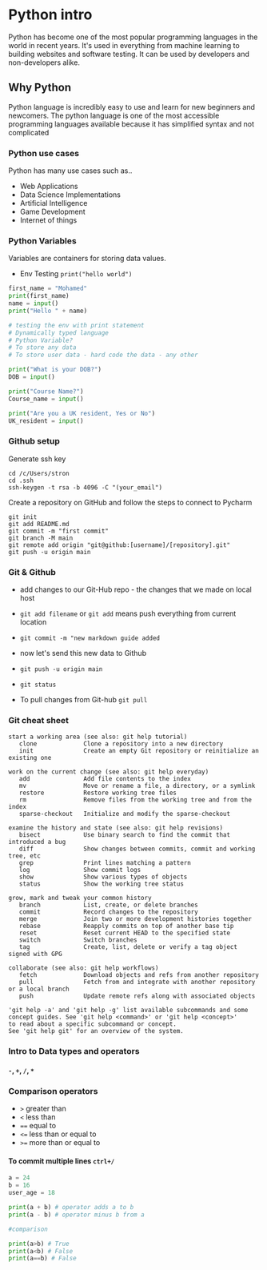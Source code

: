 # Python intro
Python has become one of the most popular programming languages in the world in recent years. It's used in everything from machine learning to building websites and software testing. It can be used by developers and non-developers alike.
##  Why Python
Python language is incredibly easy to use and learn for new beginners and newcomers. The python language is one of the most accessible programming languages available because it has simplified syntax and not complicated

### Python use cases

Python has many use cases such as..
* Web Applications
* Data Science Implementations
* Artificial Intelligence
* Game Development
* Internet of things

### Python Variables

Variables are containers for storing data values.

 - Env Testing `print("hello world")`


```python
first_name = "Mohamed"
print(first_name)
name = input()
print("Hello " + name)
```
```python
# testing the env with print statement
# Dynamically typed language
# Python Variable?
# To store any data
# To store user data - hard code the data - any other 

print("What is your DOB?")
DOB = input()

print("Course Name?")
Course_name = input()

print("Are you a UK resident, Yes or No")
UK_resident = input()

```
### Github setup

Generate ssh key

```
cd /c/Users/stron
cd .ssh
ssh-keygen -t rsa -b 4096 -C "(your_email")
```

Create a repository on GitHub and follow the steps to connect to Pycharm

```
git init
git add README.md
git commit -m "first commit"
git branch -M main
git remote add origin "git@github:[username]/[repository].git"
git push -u origin main
```


### Git & Github

- add changes to our Git-Hub repo - the changes that we made on local host

- `git add filename` or `git add` means push everything from current location
- `git commit -m "new markdown guide added`
- now let's send this new data to Github
- `git push -u origin main`
- `git status`


- To pull changes from Git-hub `git pull`

### Git cheat sheet

```These are common Git commands used in various situations:
start a working area (see also: git help tutorial)
   clone             Clone a repository into a new directory
   init              Create an empty Git repository or reinitialize an existing one

work on the current change (see also: git help everyday)
   add               Add file contents to the index
   mv                Move or rename a file, a directory, or a symlink
   restore           Restore working tree files
   rm                Remove files from the working tree and from the index
   sparse-checkout   Initialize and modify the sparse-checkout

examine the history and state (see also: git help revisions)
   bisect            Use binary search to find the commit that introduced a bug
   diff              Show changes between commits, commit and working tree, etc
   grep              Print lines matching a pattern
   log               Show commit logs
   show              Show various types of objects
   status            Show the working tree status

grow, mark and tweak your common history
   branch            List, create, or delete branches
   commit            Record changes to the repository
   merge             Join two or more development histories together
   rebase            Reapply commits on top of another base tip
   reset             Reset current HEAD to the specified state
   switch            Switch branches
   tag               Create, list, delete or verify a tag object signed with GPG

collaborate (see also: git help workflows)
   fetch             Download objects and refs from another repository
   pull              Fetch from and integrate with another repository or a local branch
   push              Update remote refs along with associated objects

'git help -a' and 'git help -g' list available subcommands and some
concept guides. See 'git help <command>' or 'git help <concept>'
to read about a specific subcommand or concept.
See 'git help git' for an overview of the system.
```

### Intro to Data types and operators
#### `-`, `+`, `/`, `*` 


### Comparison operators
- `>` greater than
- `<` less than
- `==` equal to
- `<=` less than or equal to
- `>=` more than or equal to
#### To commit multiple lines `ctrl+/`


```python
a = 24
b = 16
user_age = 18

print(a + b) # operator adds a to b
print(a - b) # operator minus b from a

#comparison

print(a>b) # True
print(a<b) # False
print(a==b) # False
```
